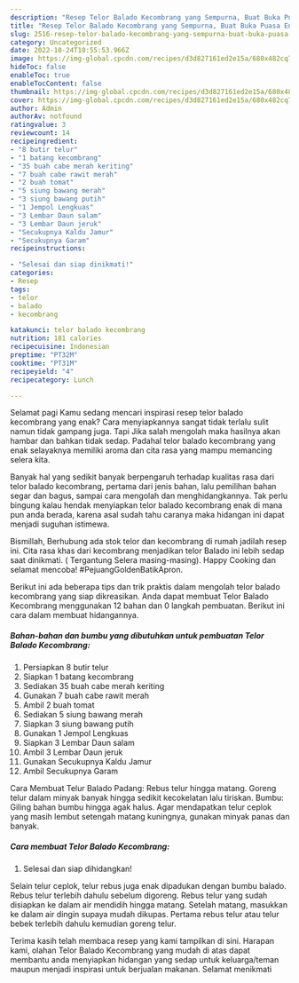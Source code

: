 ```yaml
---
description: "Resep Telor Balado Kecombrang yang Sempurna, Buat Buka Puasa Enak Banget"
title: "Resep Telor Balado Kecombrang yang Sempurna, Buat Buka Puasa Enak Banget"
slug: 2516-resep-telor-balado-kecombrang-yang-sempurna-buat-buka-puasa-enak-banget
category: Uncategorized
date: 2022-10-24T10:55:53.966Z
image: https://img-global.cpcdn.com/recipes/d3d827161ed2e15a/680x482cq70/telor-balado-kecombrang-foto-resep-utama.jpg
hideToc: false
enableToc: true
enableTocContent: false
thumbnail: https://img-global.cpcdn.com/recipes/d3d827161ed2e15a/680x482cq70/telor-balado-kecombrang-foto-resep-utama.jpg
cover: https://img-global.cpcdn.com/recipes/d3d827161ed2e15a/680x482cq70/telor-balado-kecombrang-foto-resep-utama.jpg
author: Admin
authorAv: notfound
ratingvalue: 3
reviewcount: 14
recipeingredient:
- "8 butir telur"
- "1 batang kecombrang"
- "35 buah cabe merah keriting"
- "7 buah cabe rawit merah"
- "2 buah tomat"
- "5 siung bawang merah"
- "3 siung bawang putih"
- "1 Jempol Lengkuas"
- "3 Lembar Daun salam"
- "3 Lembar Daun jeruk"
- "Secukupnya Kaldu Jamur"
- "Secukupnya Garam"
recipeinstructions:

- "Selesai dan siap dinikmati!"
categories:
- Resep
tags:
- telor
- balado
- kecombrang

katakunci: telor balado kecombrang 
nutrition: 181 calories
recipecuisine: Indonesian
preptime: "PT32M"
cooktime: "PT31M"
recipeyield: "4"
recipecategory: Lunch

---
```



Selamat pagi Kamu sedang mencari inspirasi resep telor balado kecombrang yang enak? Cara menyiapkannya sangat tidak terlalu sulit namun tidak gampang juga. Tapi Jika salah mengolah maka hasilnya akan hambar dan bahkan tidak sedap. Padahal telor balado kecombrang yang enak selayaknya memiliki aroma dan cita rasa yang mampu memancing selera kita.


Banyak hal yang sedikit banyak berpengaruh terhadap kualitas rasa dari telor balado kecombrang, pertama dari jenis bahan, lalu pemilihan bahan segar dan bagus, sampai cara mengolah dan menghidangkannya. Tak perlu bingung kalau hendak menyiapkan telor balado kecombrang enak di mana pun anda berada, karena asal sudah tahu caranya maka hidangan ini dapat menjadi suguhan istimewa.

Bismillah, Berhubung ada stok telor dan kecombrang di rumah jadilah resep ini. Cita rasa khas dari kecombrang menjadikan telor Balado ini lebih sedap saat dinikmati. ( Tergantung Selera masing-masing). Happy Cooking dan selamat mencoba! #PejuangGoldenBatikApron.


Berikut ini ada beberapa tips dan trik praktis dalam mengolah telor balado kecombrang yang siap dikreasikan. Anda dapat membuat Telor Balado Kecombrang menggunakan 12 bahan dan 0 langkah pembuatan. Berikut ini cara dalam membuat hidangannya.

<!--inarticleads1-->

##### Bahan-bahan dan bumbu yang dibutuhkan untuk pembuatan Telor Balado Kecombrang:

1. Persiapkan 8 butir telur
1. Siapkan 1 batang kecombrang
1. Sediakan 35 buah cabe merah keriting
1. Gunakan 7 buah cabe rawit merah
1. Ambil 2 buah tomat
1. Sediakan 5 siung bawang merah
1. Siapkan 3 siung bawang putih
1. Gunakan 1 Jempol Lengkuas
1. Siapkan 3 Lembar Daun salam
1. Ambil 3 Lembar Daun jeruk
1. Gunakan Secukupnya Kaldu Jamur
1. Ambil Secukupnya Garam


Cara Membuat Telur Balado Padang: Rebus telur hingga matang. Goreng telur dalam minyak banyak hingga sedikit kecokelatan lalu tiriskan. Bumbu: Giling bahan bumbu hingga agak halus. Agar mendapatkan telur ceplok yang masih lembut setengah matang kuningnya, gunakan minyak panas dan banyak. 

<!--inarticleads2-->

##### Cara membuat Telor Balado Kecombrang:


1. Selesai dan siap dihidangkan!

Selain telur ceplok, telur rebus juga enak dipadukan dengan bumbu balado. Rebus telur terlebih dahulu sebelum digoreng. Rebus telur yang sudah disiapkan ke dalam air mendidih hingga matang. Setelah matang, masukkan ke dalam air dingin supaya mudah dikupas. Pertama rebus telur atau telur bebek terlebih dahulu kemudian goreng telur. 

Terima kasih telah membaca resep yang kami tampilkan di sini. Harapan kami, olahan Telor Balado Kecombrang yang mudah di atas dapat membantu anda menyiapkan hidangan yang sedap untuk keluarga/teman maupun menjadi inspirasi untuk berjualan makanan. Selamat menikmati
